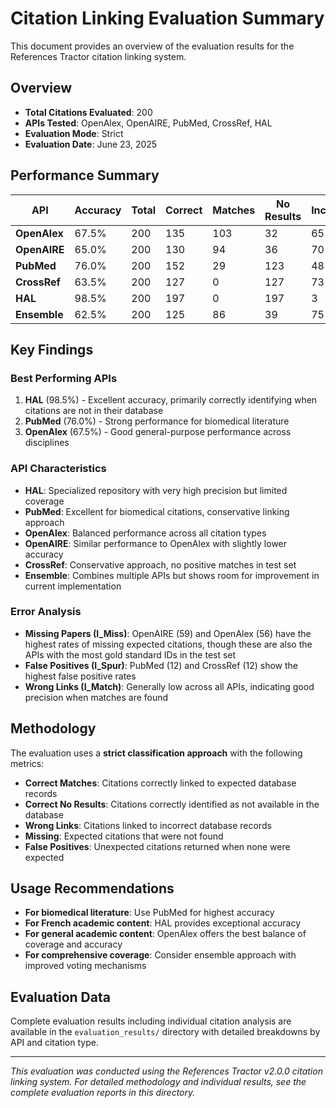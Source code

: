 # Citation Linking Evaluation Summary

This document provides an overview of the evaluation results for the References Tractor citation linking system.

## Overview

- **Total Citations Evaluated**: 200
- **APIs Tested**: OpenAlex, OpenAIRE, PubMed, CrossRef, HAL
- **Evaluation Mode**: Strict
- **Evaluation Date**: June 23, 2025

## Performance Summary

| API | Accuracy | Total | Correct | Matches | No Results | Incorrect | Wrong Links | Missing | False Positives |
|-----|----------|-------|---------|---------|------------|-----------|-------------|---------|-----------------|
| **OpenAlex** | 67.5% | 200 | 135 | 103 | 32 | 65 | 7 | 56 | 2 |
| **OpenAIRE** | 65.0% | 200 | 130 | 94 | 36 | 70 | 8 | 59 | 3 |
| **PubMed** | 76.0% | 200 | 152 | 29 | 123 | 48 | 2 | 34 | 12 |
| **CrossRef** | 63.5% | 200 | 127 | 0 | 127 | 73 | 0 | 0 | 12 |
| **HAL** | 98.5% | 200 | 197 | 0 | 197 | 3 | 0 | 0 | 3 |
| **Ensemble** | 62.5% | 200 | 125 | 86 | 39 | 75 | 6 | 68 | 1 |

## Key Findings

### Best Performing APIs
1. **HAL** (98.5%) - Excellent accuracy, primarily correctly identifying when citations are not in their database
2. **PubMed** (76.0%) - Strong performance for biomedical literature
3. **OpenAlex** (67.5%) - Good general-purpose performance across disciplines

### API Characteristics

- **HAL**: Specialized repository with very high precision but limited coverage
- **PubMed**: Excellent for biomedical citations, conservative linking approach
- **OpenAlex**: Balanced performance across all citation types
- **OpenAIRE**: Similar performance to OpenAlex with slightly lower accuracy
- **CrossRef**: Conservative approach, no positive matches in test set
- **Ensemble**: Combines multiple APIs but shows room for improvement in current implementation

### Error Analysis

- **Missing Papers (I_Miss)**: OpenAIRE (59) and OpenAlex (56) have the highest rates of missing expected citations, though these are also the APIs with the most gold standard IDs in the test set
- **False Positives (I_Spur)**: PubMed (12) and CrossRef (12) show the highest false positive rates
- **Wrong Links (I_Match)**: Generally low across all APIs, indicating good precision when matches are found

## Methodology

The evaluation uses a **strict classification approach** with the following metrics:

- **Correct Matches**: Citations correctly linked to expected database records
- **Correct No Results**: Citations correctly identified as not available in the database
- **Wrong Links**: Citations linked to incorrect database records
- **Missing**: Expected citations that were not found
- **False Positives**: Unexpected citations returned when none were expected

## Usage Recommendations

- **For biomedical literature**: Use PubMed for highest accuracy
- **For French academic content**: HAL provides exceptional accuracy
- **For general academic content**: OpenAlex offers the best balance of coverage and accuracy
- **For comprehensive coverage**: Consider ensemble approach with improved voting mechanisms

## Evaluation Data

Complete evaluation results including individual citation analysis are available in the `evaluation_results/` directory with detailed breakdowns by API and citation type.

---

*This evaluation was conducted using the References Tractor v2.0.0 citation linking system. For detailed methodology and individual results, see the complete evaluation reports in this directory.*